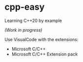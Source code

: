 # cpp-easy
Learning C++20 by example

*(Work in progress)*

Use VisualCode with the extensions: 
 - Microsoft C/C++ 
 - Microsoft C/C++ Extension pack
